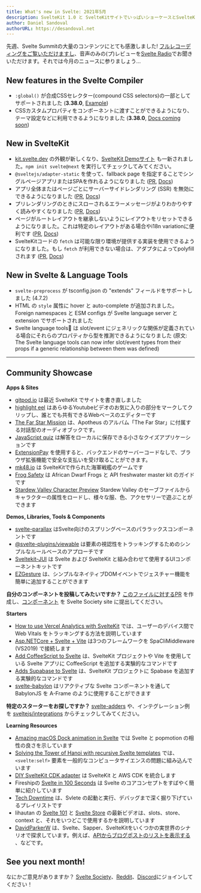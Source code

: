 ```yaml
---
title: What's new in Svelte: 2021年5月
description: SvelteKit 1.0 と SvelteKitサイトでいっぱいショーケースとSvelteKit 1.0に向けて取り組んでいます!
author: Daniel Sandoval
authorURL: https://desandoval.net
---
```


先週、Svelte Summitの大量のコンテンツにとても感激しました! [フルレコーディングをご覧いただけますし](https://www.youtube.com/watch?v=fnr9XWvjJHw)、音声のみの(プ)レビューを[Svelte Radio](https://www.svelteradio.com/episodes/svelte-summit-party-episode)でお聞きいただけます。それでは今月のニュースに参りましょう…

## New features in the Svelte Compiler
- `:global()` が合成CSSセレクター(compound CSS selectors)の一部としてサポートされました (**3.38.0**, [Example](https://svelte.dev/repl/54148fd2af484f2c84977c94e523c7c5?version=3.38.0))
- CSSカスタムプロパティをコンポーネントに渡すことができるようになり、テーマ設定などに利用できるようになりました (**3.38.0**, [Docs coming soon](https://github.com/sveltejs/svelte/issues/6268))

## New in SvelteKit
- [kit.svelte.dev](https://kit.svelte.dev/) の外観が新しくなり、[SvelteKit Demoサイト](https://netlify.demo.svelte.dev/) も一新されました。`npm init svelte@next` を実行してチェックしてみてください。
- `@sveltejs/adapter-static` を使って、fallback page を指定することでシングルページアプリまたはSPAを作れるようになりました ([PR](https://github.com/sveltejs/kit/pull/1181), [Docs](https://github.com/sveltejs/kit/tree/master/packages/adapter-static))
- アプリ全体またはページごとにサーバーサイドレンダリング (SSR) を無効にできるようになりました ([PR](https://github.com/sveltejs/kit/pull/713), [Docs](https://kit.svelte.dev/docs#ssr-and-javascript-ssr))
- プリレンダリングのときにスローされるエラーメッセージがよりわかりやすく読みやすくなりました ([PR](https://github.com/sveltejs/kit/pull/1062), [Docs](https://kit.svelte.dev/docs#layouts-error-pages))
- ページがルートレイアウトを継承しないようにレイアウトをリセットできるようになりました。これは特定のレイアウトがある場合やi18n variationに便利です ([PR](https://github.com/sveltejs/kit/pull/1061), [Docs](https://kit.svelte.dev/docs#layouts-resets))
- SvelteKitコードの `fetch` は可能な限り環境が提供する実装を使用できるようになりました。もし `fetch` が利用できない場合は、アダプタによってpolyfillされます ([PR](https://github.com/sveltejs/kit/pull/1066), [Docs](https://kit.svelte.dev/docs#loading-input-fetch))

## New in Svelte & Language Tools
- `svelte-preprocess` が tsconfig.json の "extends" フィールドをサポートしました (4.7.2)
- HTML の `style` 属性に hover と auto-complete が追加されました。Foreign namespaces と ESM configs が Svelte language server と extension でサポートされました
- Svelte language tools は slot/event にジェネリックな関係が定義されている場合にそれらのプロパティから型を推測できるようになりました (原文: The Svelte language tools can now infer slot/event types from their props if a generic relationship between them was defined)

---

## Community Showcase

**Apps & Sites**

- [gitpod.io](https://github.com/gitpod-io/website) は最近 SvelteKit でサイトを書き直しました
- [highlight eel](https://highlighteel.com/) はあらゆるYoutubeビデオのお気に入りの部分をマークしてクリップし、誰とでも共有できるWebベースのエディターです
- [The Far Star Mission](https://thefarstar.apotheus.net/) は、Apotheus のアルバム「The Far Star」に付属する対話型のオーディオブックです。
- [JavaScript quiz](https://github.com/nclskfm/javascript-quiz) は解答をローカルに保存できる小さなクイズアプリケーションです
- [ExtensionPay](https://extensionpay.com/) を使用すると、バックエンドのサーバーコードなしで、ブラウザ拡張機能で安全な支払いを受け取ることができます。
- [mk48.io](https://mk48.io/) は SvelteKitで作られた海軍戦艦のゲームです
- [Frog Safety](https://frog-safety.vercel.app/) は African Dwarf Frogs と API freshwater master kit のガイドです
- [Stardew Valley Character Preview](https://github.com/overscore-media/stardew-valley-character-preview) Stardew Valley のセーブファイルからキャラクターの属性をロードし、様々な服、色、アクセサリーで遊ぶことができます


**Demos, Libraries, Tools & Components**

- [svelte-parallax](https://github.com/kindoflew/svelte-parallax) はSvelte向けのスプリングベースのパララックスコンポーネントです
- [@svelte-plugins/viewable](https://github.com/svelte-plugins/viewable) は要素の視認性をトラッキングするためのシンプルなルールベースのアプローチです
- [Sveltekit-JUI](https://github.com/Wolfr/sveltekit-jui) は Svelte および SvelteKit と組み合わせて使用するUIコンポーネントキットです
- [EZGesture](https://github.com/mhmd-22/ezgesture#integrating-with-other-frameworks) は、シンプルなネイティブDOMイベントでジェスチャー機能を簡単に追加することができます

**自分のコンポーネントを投稿してみたいですか？** [このファイルに対するPR](https://github.com/svelte-society/sveltesociety.dev/blob/master/src/pages/components/components.json) を作成し、[コンポーネント](https://sveltesociety.dev/components) を Svelte Society site に提出してください。


**Starters**
- [How to use Vercel Analytics with SvelteKit](https://ivoberger.com/posts/using-vercel-analytics-with-svelte-kit) では、ユーザーのデバイス間で Web Vitals をトラッキングする方法を説明しています
- [Asp.NETCore + Svelte + Vite](https://github.com/Kiho/aspcore-spa-cli/tree/master/samples/SviteSample) は3つのフレームワークを SpaCliMiddleware (VS2019) で接続します
- [Add CoffeeScript to Svelte](https://github.com/Leftium/coffeescript-adder) は、SvelteKit プロジェクトや Vite を使用している Svelte アプリに CoffeeScript を追加する実験的なコマンドです
- [Adds Supabase to Svelte](https://github.com/joshnuss/svelte-supabase) は、SvelteKit プロジェクトに Spabase を追加する実験的なコマンドです
- [svelte-babylon](https://github.com/SectorXUSA/svelte-babylon) はリアクティブな Svelte コンポーネントを通して BabylonJS を A-Frame のように使用することができます

**特定のスターターをお探しですか？** [svelte-adders](https://github.com/svelte-add/svelte-adders) や、インテグレーション例を [sveltejs/integrations](https://github.com/sveltejs/integrations) からチェックしてみてください。


**Learning Resources**
- [Amazing macOS Dock animation in Svelte](https://dev.to/puruvj/amazing-macos-dock-animation-in-svelte-5hfb) では Svelte と popmotion の相性の良さを示しています
- [Solving the Tower of Hanoi with recursive Svelte templates](https://geoffrich.net/posts/svelte-tower-of-hanoi/) では、`<svelte:self>` 要素を一般的なコンピュータサイエンスの問題に組み込んでいます
- [DIY SvelteKit CDK adapter](https://dev.to/juranki/diy-sveltekit-cdk-adapter-3enp) は SvelteKit と AWS CDK を統合します
- Fireshipの [Svelte in 100 Seconds](https://www.youtube.com/watch?v=rv3Yq-B8qp4) は Svelte のコアコンセプトをすばやく簡単に紹介しています
- [Tech Downtime](https://www.youtube.com/watch?v=tsePBA2JC7o&list=PLualcIC6WNK1LHIYx2Tg9AQfTQDv4zNPu) は、Svlete の起動と実行、デバッグまで深く掘り下げているプレイリストです
- lihautan の [Svelte 101](https://www.youtube.com/watch?v=rwYgOU0WmVk&list=PLoKaNN3BjQX3mxDEVG3oGJx2ByXnue_gR&index=59) と [Svelte Store](https://www.youtube.com/watch?v=p4GmT0trCPE&list=PLoKaNN3BjQX3fG-XOSwsPHtnV8FUY6lgK&index=19) の最新ビデオは、slots、store、context と、それをいつどこで使用するかを説明しています
- [DavidParkerW](https://www.youtube.com/c/DavidParkerW/playlists) は、Svelte、Sapper、SvelteKitをいくつかの実世界のシナリオで探求しています。例えば、[APIからブログポストのリストを表示する](https://www.youtube.com/watch?v=kAPVFgFnxaM&list=PLPqKsyEGhUna6cvm6d4vZNI6gbt_0S4Xx&index=15) 、などです。



## See you next month!

なにかご意見がありますか？ [Svelte Society](https://sveltesociety.dev/)、[Reddit](https://www.reddit.com/r/sveltejs/)、[Discord](https://discord.com/invite/yy75DKs)にジョインしてください！
